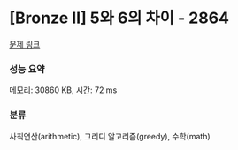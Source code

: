 # [Bronze II] 5와 6의 차이 - 2864 

[문제 링크](https://www.acmicpc.net/problem/2864) 

### 성능 요약

메모리: 30860 KB, 시간: 72 ms

### 분류

사칙연산(arithmetic), 그리디 알고리즘(greedy), 수학(math)


